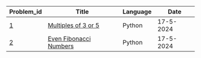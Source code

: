| Problem_id                           | Title                        | Language | Date      |
| ------------------------------------ | ---------------------------- | -------- | --------- |
| [1](https://projecteuler.net/problem=1) | [Multiples of 3 or 5](../1/)    | Python   | 17-5-2024 |
| [2](https://projecteuler.net/problem=2) | [Even Fibonacci Numbers](../2/) | Python   | 17-5-2024 |
